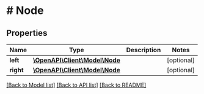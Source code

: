 # # Node

## Properties

Name | Type | Description | Notes
------------ | ------------- | ------------- | -------------
**left** | [**\OpenAPI\Client\Model\Node**](Node.md) |  | [optional]
**right** | [**\OpenAPI\Client\Model\Node**](Node.md) |  | [optional]

[[Back to Model list]](../../README.md#models) [[Back to API list]](../../README.md#endpoints) [[Back to README]](../../README.md)
